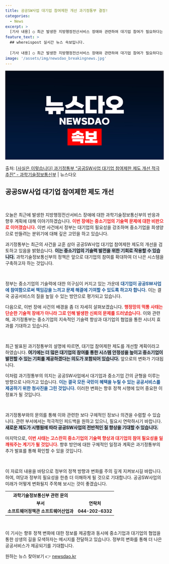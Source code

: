 ```yaml
---
title: 공공SW사업 대기업 참여제한 개선 과기정통부 결정!
categories:
  - News
excerpt: >
  [기사 내용] ○ 최근 발생한 지방행정전산서비스 장애와 관련하여 대기업 참여가 필요하다는 지적에 대해 주무부…
feature_text: >
  ## whereispost 실시간 뉴스 속보입니다.

  [기사 내용] ○ 최근 발생한 지방행정전산서비스 장애와 관련하여 대기업 참여가 필요하다는 지적에 대해 주무부…
image: '/assets/img/newsdao_breakingnews.jpg'
---
```


![뉴스다오 속보](/assets/img/newsdao_breakingnews.jpg)

<p>출처: <a href="https://newsdao.kr/2615" rel="dofollow">[사실은 이렇습니다] 과기정통부 “공공SW사업 대기업 참여제한 제도 개선 적극 추진” - 과학기술정보통신부</a> | 뉴스다오</p>

<h2 data-ke-size="size26">공공SW사업 대기업 참여제한 제도 개선</h2>

<p data-ke-size="size16">&nbsp;</p>

오늘은 최근에 발생한 지방행정전산서비스 장애에 대한 과학기술정보통신부의 반응과 향후 계획에 대해 이야기하겠습니다. <b><span style="color: #ee2323;">이번 장애는 중소기업의 기술력 문제에 대한 비판으로 이어졌습니다.</span></b> 이번 사건에서 정부는 대기업의 필요성을 강조하며 중소기업을 희생양으로 만들려는 분위기에 대해 깊은 고민을 하고 있습니다. 

과기정통부는 최근의 사건을 교훈 삼아 공공SW사업 대기업 참여제한 제도의 개선을 검토하고 있음을 밝혔습니다. <b><span style="background-color: #21538527;">이는 중소기업의 기술력 발전을 위한 기회로 작용할 수 있습니다.</span></b> 과학기술정보통신부의 정책은 앞으로 대기업의 참여를 확대하여 더 나은 시스템을 구축하고자 하는 것입니다.

<p data-ke-size="size16">&nbsp;</p>

정부는 중소기업의 기술력에 대한 의구심이 커지고 있는 가운데 <b><span style="color: #1a5490;">대기업이 공공SW사업에 참여함으로써 책임감을 느끼고 문제 해결에 기여할 수 있도록 하고자 합니다.</span></b> 이는 결국 공공서비스의 질을 높일 수 있는 방안으로 평가되고 있습니다.

다음으로, 이번 장애 사건의 배경을 좀 더 자세히 살펴보겠습니다. <b><span style="color: #ee2323;">행정망의 먹통 사태는 단순한 기술적 장애가 아니라 그로 인해 발생한 신뢰의 문제를 드러냈습니다.</span></b> 이와 관련해, 과기정통부는 중소기업의 지속적인 기술력 향상과 대기업의 협업을 통한 시너지 효과를 기대하고 있습니다.

<p data-ke-size="size16">&nbsp;</p>

최근 발표된 과기정통부의 설명에 따르면, 대기업 참여제한 제도를 개선할 계획이라고 하였습니다. <b><span style="background-color: #21538527;">여기에는 더 많은 대기업의 참여를 통한 시스템 안정성을 높이고 중소기업이 발전할 수 있는 기회를 제공하겠다는 의도가 포함되어 있습니다.</span></b> 앞으로의 변화가 기대됩니다.

이처럼 과기정통부의 의지는 공공SW사업에서 대기업과 중소기업 간의 균형을 이루는 방향으로 나아가고 있습니다. <b><span style="color: #1a5490;">이는 결국 모든 국민이 혜택을 누릴 수 있는 공공서비스를 제공하기 위한 청사진을 그린 것입니다.</span></b> 이러한 변화는 향후 정책 시행에 있어 중요한 이정표가 될 것입니다.

<p data-ke-size="size16">&nbsp;</p>

과기정통부와의 문의를 통해 이와 관련한 보다 구체적인 정보나 의견을 수렴할 수 있습니다. 관련 부서에서는 적극적인 피드백을 원하고 있으니, 필요시 연락하시기 바랍니다. <b><span style="background-color: #21538527;">새로운 제도가 시행됨에 따라 공공SW사업의 전반적인 질 향상을 기대할 수 있습니다.</span></b>

마지막으로, <b><span style="color: #ee2323;">이번 사태는 고스란히 중소기업의 기술력 향상과 대기업의 참여 필요성을 일깨워주는 계기가 될 것입니다.</span></b> 향후 방안에 대한 구체적인 일정과 계획은 과기정통부의 추가 발표를 통해 확인할 수 있을 것입니다. 

<p data-ke-size="size16">&nbsp;</p>

이 자료의 내용을 바탕으로 정부의 정책 방향과 변화를 주의 깊게 지켜보시길 바랍니다. 하여, 여당과 정부의 필요성을 한층 더 이해하게 될 것으로 기대합니다. 공공SW사업의 미래가 어떻게 변화될지 주목해 보시는 것이 좋겠습니다.

<table style="width: 100%; border-collapse: collapse;">
    <tr>
        <td style="text-align: center; height: 17px;"><b>과학기술정보통신부 관련 문의</b></td>
    </tr>
    <tr>
        <td style="text-align: center; height: 17px;"><b>부서</b></td>
        <td style="text-align: center; height: 17px;"><b>연락처</b></td>
    </tr>
    <tr>
        <td style="text-align: center; height: 17px;"><b>소프트웨어정책관 소프트웨어산업과</b></td>
        <td style="text-align: center; height: 17px;"><b>044-202-6332</b></td>
    </tr>
</table>

<p data-ke-size="size16">&nbsp;</p>

이 기사는 향후 정책 변화에 대한 정보를 제공함과 동시에 중소기업과 대기업의 협업을 통한 상생의 길을 모색하자는 메시지를 전달하고 있습니다. 정부의 변화를 통해 더 나은 공공서비스가 제공되기를 기대합니다. 

원하는 뉴스 찾아보기 👉 <a href="https://newsdao.kr" rel="dofollow">newsdao.kr</a>


